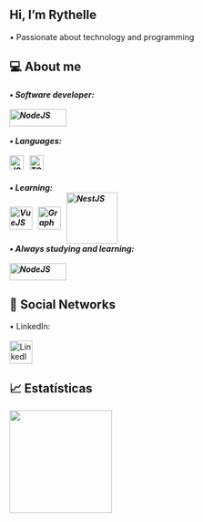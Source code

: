 ## Hi, I’m Rythelle

•	Passionate about technology and programming

## 💻 About me

<div style="display: inline_block">
  <h5>
  •	Software developer:
  &nbsp<br/><br/><img align="center" height="30" alt="NodeJS" width="100" src="https://img.shields.io/badge/Node.js-43853D?style=for-the-badge&logo=node.js&logoColor=white"><br/><br/>
  •	Languages:
  &nbsp<br/><br/><img align="center" height="25" width="25" alt="JS" src="https://cdn.jsdelivr.net/gh/devicons/devicon/icons/javascript/javascript-original.svg">
  &nbsp&nbsp<img align="center" height="25" width="25" alt="TS" src="https://cdn.jsdelivr.net/gh/devicons/devicon/icons/typescript/typescript-original.svg">
  </h5>
</div>

<div style="display: inline_block">
  <h5>
  •	Learning:
  &nbsp<br/><img align="center" height="40" width="40" alt="VueJS" src="https://cdn.jsdelivr.net/gh/devicons/devicon/icons/vuejs/vuejs-original-wordmark.svg">
  &nbsp&nbsp<img align="center" height="40" width="40" alt="GraphQL" src="https://cdn.jsdelivr.net/gh/devicons/devicon/icons/graphql/graphql-plain.svg">
  &nbsp&nbsp<img align="center" height="90" width="90" alt="NestJS" src="https://cdn.jsdelivr.net/gh/devicons/devicon/icons/nestjs/nestjs-plain-wordmark.svg"><br/>
  •	Always studying and learning:
  &nbsp<br/><br/><img align="center" height="30" alt="NodeJS" width="100" src="https://img.shields.io/badge/Node.js-43853D?style=for-the-badge&logo=node.js&logoColor=white""><br/>
  </h5>
</div>

## 🧭 Social Networks

<div style="display: inline_block">
  •	LinkedIn:</br></br>
  <a href="https://www.linkedin.com/in/rythellecp20/" target="_blank">
  <img align="center" height="40" width="40" alt="LinkedIn" src="https://cdn.jsdelivr.net/gh/devicons/devicon/icons/linkedin/linkedin-original.svg">
  </a>
</div>

## 📈 Estatísticas

<div style="display: inline_block">
  <a href="https://github.com/rythelle"><img height="180em" src="https://github-readme-stats.vercel.app/api/top-langs/?username=rythelle&layout=compact&langs_count=7&theme=blue"/>
</div>
